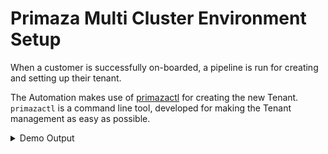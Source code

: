# Primaza Multi Cluster Environment Setup

When a customer is successfully on-boarded, a pipeline is run for creating and setting up their tenant.

The Automation makes use of [primazactl](https://github.com/primaza/primazactl) for creating the new Tenant.
`primazactl` is a command line tool, developed for making the Tenant management as easy as possible.

<details><summary>Demo Output</summary><p>

<pre><code><span style="color: #8fa77f">❯ ./bin/main --env-setup</span>
<span style="color: #729dac">Create Multi-Cluster environment with Kind
==========================================</span>

# Create a Primaza Tenant on cluster 'main' [1/4]:

<span style="color: #8fa77f">> ./bin/primazactl create tenant primaza-mytenant --version latest --context kind-main</span>
Primaza main installed

# Join a worker cluster to Tenant 'primaza-mytenant' [2/4]:

<span style="color: #8fa77f">> ./bin/primazactl join cluster  \
    --version latest \
    --tenant primaza-mytenant \
    --cluster-environment worker \
    --environment demo \
    --context kind-worker \
    --tenant-context kind-main</span>
Install and configure worker completed

# Create an Application Namespace on joined cluster 'worker' [3/4]:

<span style="color: #8fa77f">> ./bin/primazactl create application-namespace applications \
    --version latest \
    --tenant primaza-mytenant \
    --cluster-environment worker \
    --context kind-worker \
    --tenant-context kind-main</span>
application namespace primaza-application was successfully created

# Create a Service Namespace on joined cluster 'worker' [4/4]:

<span style="color: #8fa77f">> ./bin/primazactl create service-namespace services \
    --version latest \
    --tenant primaza-mytenant \
    --cluster-environment worker \
    --context kind-worker \
    --tenant-context kind-main</span>
service namespace primaza-service was successfully created
</pre></code>

As a result, among the other resources, the following deployment are created:

<pre><code><span style="color: #8fa77f">> kubectl get deployment --context kind-main --namespace primaza-mytenant</span>
NAME                                         READY   UP-TO-DATE   AVAILABLE   AGE
deployment.apps/primaza-controller-manager   1/1     1            1           18m

<span style="color: #8fa77f">❯ kubectl get deployment --context kind-worker --namespace applications</span>
NAME                               READY   UP-TO-DATE   AVAILABLE   AGE
argocd-applicationset-controller   1/1     1            1           18m
argocd-dex-server                  1/1     1            1           18m
argocd-notifications-controller    1/1     1            1           18m
argocd-redis                       1/1     1            1           18m
argocd-repo-server                 1/1     1            1           18m
argocd-server                      1/1     1            1           18m
ingress-nginx-controller           1/1     1            1           18m
primaza-app-agent                  1/1     1            1           9m

<span style="color: #8fa77f" >❯ kubectl get deployment --context kind-worker --namespace services</span>
NAME                           READY   UP-TO-DATE   AVAILABLE   AGE
ack-sqs-controller-sqs-chart   1/1     1            1           18m
primaza-svc-agent              1/1     1            1           10m
</pre></code>
</p></details>
